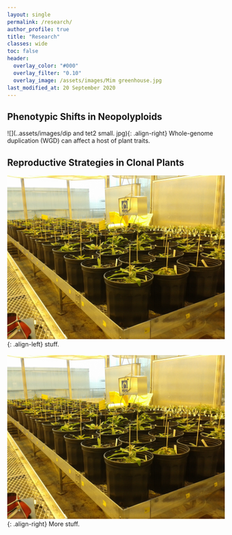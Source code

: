 ```yaml
---
layout: single
permalink: /research/
author_profile: true
title: "Research"
classes: wide
toc: false
header:
  overlay_color: "#000"
  overlay_filter: "0.10"
  overlay_image: /assets/images/Mim greenhouse.jpg
last_modified_at: 20 September 2020
---
```


## Phenotypic Shifts in Neopolyploids

![](..assets/images/dip and tet2 small. jpg){: .align-right} Whole-genome duplication (WGD) can affect a host of plant traits.

## Reproductive Strategies in Clonal Plants

![](../assets/images/20160708_090719.jpg){: .align-left} stuff. 
<br>
<br>
![](../assets/images/20160708_090719.jpg){: .align-right} More stuff.


